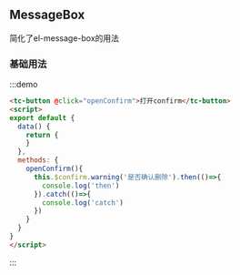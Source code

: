 ## MessageBox
简化了el-message-box的用法

### 基础用法
:::demo
```html
<tc-button @click="openConfirm">打开confirm</tc-button>
<script>
export default {
  data() {
    return {
    }
  },
  methods: {
    openConfirm(){
      this.$confirm.warning('是否确认删除').then(()=>{
        console.log('then')
      }).catch(()=>{
        console.log('catch')
      })
    }
  }
}
</script>
```
:::